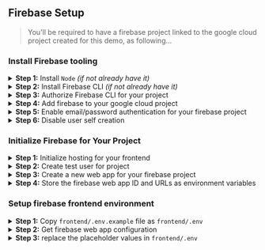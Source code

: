 ## Firebase Setup

> You'll be required to have a firebase project linked to the google cloud project created for this demo, as following...

### Install Firebase tooling

<details>

<summary><b>Step 1:</b> Install <code>Node</code> <i>(if not already have it)</i></summary>

 > Install [Node.js](https://www.nodejs.org/) using [nvm](https://github.com/nvm-sh/nvm/blob/master/README.md) on your development machine:

_(first install nvm)_
```bash
curl -o- https://raw.githubusercontent.com/nvm-sh/nvm/v0.40.3/install.sh | bash
```

_(second, close and reopen new terminal window)_

_(third, install node v22.x using nvm)_

```bash
nvm install 22
````

_(Installing Node.js automatically installs the `npm` command tools)_

</details>

<details>

<summary><b>Step 2:</b> Install Firebase CLI <i>(if not already have it)</i></summary>

```bash
npm install -g firebase-tools
```
</details>

<details>

<summary><b>Step 3:</b> Authorize Firebase CLI for your project</summary>

> (optional) if you are already logged in from a different / work account, then logout:

```bash
firebase logout
```

> authenticate and authorize firebase CLI with same Google account that the GCP project is linked with:

```bash
firebase login
```

> Above command will open a browser window asking you to log in with your Google account and grant Firebase CLI the necessary permissions. Once you've successfully logged in, the terminal will confirm that you are authenticated.

</details>

<details>

<summary><b>Step 4:</b> Add firebase to your google cloud project</summary>

> Make sure you have completed the [GCP Setup](GCP_SETUP.md) steps already!

```bash
firebase projects:addfirebase $GOOGLE_CLOUD_PROJECT
```

> If you already had firebase added to google cloud project, then might get error, you can ignore that.

</details>

<details>

<summary><b>Step 5:</b> Enable email/password authentication for your firebase project</summary>

1. Go to the [Firebase console](https://console.firebase.google.com/)

1. Select your project created above.

1. On project dashboard, under Build -> Authentication click on “Get started”

1. Select sign-in method, click on Add new provider

1. Select the Native provider “Email/Password”, toggle “Enable” to on, save

</details>

<details>

<summary><b>Step 6:</b> Disable user self creation</summary>

1. Goto “Settings” tab under Authentication

1. Click on “User actions”

1. Deselect “Enable create” checkbox

1. Save

</details>

### Initialize Firebase for Your Project

<details>

<summary><b>Step 1:</b> Initialize hosting for your frontend</summary>

```bash
(cd frontend; firebase init hosting --project $GOOGLE_CLOUD_PROJECT)
```

This command will start an interactive process. Here's how to respond to the prompts:

1. **What do you want to use as your public directory?** This is the most important step for a React app. The build process for React applications (using `create-react-app`) typically outputs the production files into a `build` or `dist` folder. Enter `build` (or `dist` if you are using Vite or a custom setup) and press Enter.

1. **Configure as a single-page application (rewrite all urls to /index.html)?** Type `Yes` (`y`) and press Enter. This is crucial for single-page applications like React apps, ensuring that routing works correctly.

1. **Set up automatic builds and deploys with GitHub?** Type `No` (`n`) unless you specifically want to set up continuous deployment with GitHub Actions at this time. You can always set this up later.

1. **File build/index.html already exists. Overwrite?** Type `No` (`n`). You don't want to overwrite the `index.html` file that is generated during the build process.

After completing these steps, Firebase will create two new files in your project's root directory: `.firebaserc` and `firebase.json`.

* `.firebaserc`: Stores your default Firebase project alias.

* `firebase.json`: Contains the configuration for Firebase services, including Hosting. It will specify your public directory (`build`) and the rewrite rule for single-page applications.

> Configure `firebase` to use your google project for frontend:

```bash
(cd frontend; firebase use $GOOGLE_CLOUD_PROJECT)
```

</details>

<details>

<summary><b>Step 2:</b> Create test user for project</summary>

1. Go to the [Firebase console](https://console.firebase.google.com/)

1. Select your project created above.

1. On project dashboard, under Build -> Authentication click on “Users” tab

1. Click on "Add user"

1. Enter email and password for a test user (e.g. `test@example.com` / `secret123`)

> The above test user can have any email/password, save it for using with testing later.

</details>

<details>

<summary><b>Step 3:</b> Create a new web app for your firebase project</summary>

> _(first confirm that you don't already have web app)_

```bash
(cd frontend; firebase apps:list)
```

> _(if don't have web app already, then create new)_

```bash
(cd frontend; firebase apps:create web)
```

This command will start an interactive process. Here's how to respond to the prompts:

1. **What would you like to call your app?** Use "demo-adk-app-frontend".

> save the app ID from output for use below.

</details>

<details>

<summary><b>Step 4:</b> Store the firebase web app ID and URLs as environment variables</summary>

> update the `.env` file in project's root directory with folowing:

```bash
export FIREBASE_APP_ID=<<app ID from above>>
export FIREBASE_APP_URLS="https://$GOOGLE_CLOUD_PROJECT.web.app"
```

> source `.env` into current terminal environment

```bash
source .env
```

</details>

### Setup firebase frontend environment

<details>

<summary><b>Step 1:</b> Copy <code>frontend/.env.example</code> file as <code>frontend/.env</code></summary>

```bash
cp frontend/.env.example frontend/.env
```
</details>

<details>

<summary><b>Step 2:</b> Get firebase web app configuration</summary>

```bash
(cd frontend; firebase apps:sdkconfig WEB $FIREBASE_APP_ID)
```

> output will look something like below:

```js
{
  projectId: "YOUR_FIREBASE_PROJECT_ID",
  appId: "YOUR_FIREBASE_APP_ID",
  storageBucket: "YOUR_FIREBASE_STORAGE_BUCKET",
  apiKey: "YOUR_FIREBASE_API_KEY",
  authDomain: "YOUR_FIREBASE_AUTH_DOMAIN",
  messagingSenderId: "YOUR_FIREBASE_MESSAGING_SENDER_ID"
}
```

</details>

<details>

<summary><b>Step 3:</b> replace the placeholder values in <code>frontend/.env</code></summary>

> Use the actual actual configuration from previous step to update values in `frontend/.env`.

> **Important**: Keep your apiKey and other configuration details secure. While the apiKey for web apps is generally considered safe to include in your client-side code (as it only allows access to services you've enabled and configured security rules for), you should never expose sensitive server-side keys.

</details>
